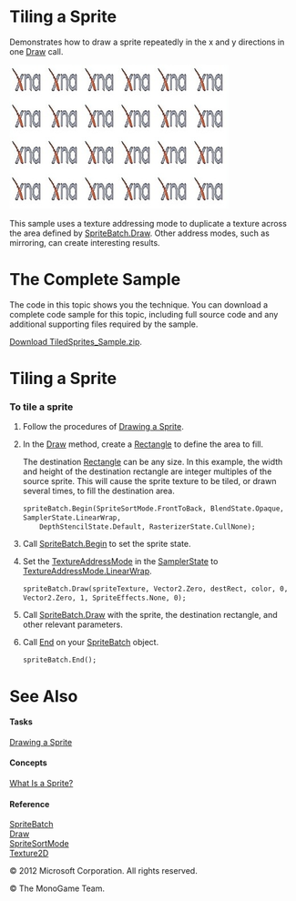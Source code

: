 

# Tiling a Sprite

Demonstrates how to draw a sprite repeatedly in the x and y directions in one [Draw](O_M_Microsoft_Xna_Framework_Graphics_SpriteBatch_Draw.md) call.

![](graphics_sprite_tiled.jpg)

This sample uses a texture addressing mode to duplicate a texture across the area defined by [SpriteBatch.Draw](O_M_Microsoft_Xna_Framework_Graphics_SpriteBatch_Draw.md). Other address modes, such as mirroring, can create interesting results.

# The Complete Sample

The code in this topic shows you the technique. You can download a complete code sample for this topic, including full source code and any additional supporting files required by the sample.

[Download TiledSprites_Sample.zip](http://go.microsoft.com/fwlink/?LinkId=258736).

# Tiling a Sprite

### To tile a sprite

1.  Follow the procedures of [Drawing a Sprite](2DGraphicsHowTo_Draw_Sprite.md).
2.  In the [Draw](M_Microsoft_Xna_Framework_Game_Draw.md) method, create a [Rectangle](T_Microsoft_Xna_Framework_Rectangle.md) to define the area to fill.
    
    The destination [Rectangle](T_Microsoft_Xna_Framework_Rectangle.md) can be any size. In this example, the width and height of the destination rectangle are integer multiples of the source sprite. This will cause the sprite texture to be tiled, or drawn several times, to fill the destination area.
    
    ```
    spriteBatch.Begin(SpriteSortMode.FrontToBack, BlendState.Opaque, SamplerState.LinearWrap,
        DepthStencilState.Default, RasterizerState.CullNone);
    ```
    
3.  Call [SpriteBatch.Begin](O_M_Microsoft_Xna_Framework_Graphics_SpriteBatch_Begin.md) to set the sprite state.
    
4.  Set the [TextureAddressMode](T_Microsoft_Xna_Framework_Graphics_TextureAddressMode.md) in the [SamplerState](T_Microsoft_Xna_Framework_Graphics_SamplerState.md) to [TextureAddressMode.LinearWrap](T.md#TextureAddressMode_Microsoft_Xna_Framework_Graphics_TextureAddressMode.LinearWrap).
    
    ```
    spriteBatch.Draw(spriteTexture, Vector2.Zero, destRect, color, 0, Vector2.Zero, 1, SpriteEffects.None, 0);
    ```
    
5.  Call [SpriteBatch.Draw](O_M_Microsoft_Xna_Framework_Graphics_SpriteBatch_Draw.md) with the sprite, the destination rectangle, and other relevant parameters.
6.  Call [End](M_Microsoft_Xna_Framework_Graphics_SpriteBatch_End.md) on your [SpriteBatch](T_Microsoft_Xna_Framework_Graphics_SpriteBatch.md) object.
    
    ```
    spriteBatch.End();
    ```
    

# See Also

#### Tasks

[Drawing a Sprite](2DGraphicsHowTo_Draw_Sprite.md)  

#### Concepts

[What Is a Sprite?](Sprite_Overview.md)  

#### Reference

[SpriteBatch](T_Microsoft_Xna_Framework_Graphics_SpriteBatch.md)  
[Draw](O_M_Microsoft_Xna_Framework_Graphics_SpriteBatch_Draw.md)  
[SpriteSortMode](T_Microsoft_Xna_Framework_Graphics_SpriteSortMode.md)  
[Texture2D](T_Microsoft_Xna_Framework_Graphics_Texture2D.md)  

© 2012 Microsoft Corporation. All rights reserved.  

© The MonoGame Team.
